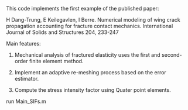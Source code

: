 This code implements the first example of the published paper: 

H Dang-Trung, E Keilegavlen, I Berre. Numerical modeling of wing crack propagation accounting for fracture contact mechanics. International Journal of Solids and Structures 204, 233-247

Main features:

1. Mechanical analysis of fractured elasticity uses the first and second-order finite element method.

2. Implement an adaptive re-meshing process based on the error estimator.

3. Compute the stress intensity factor using Quater point elements.

run Main_SIFs.m
